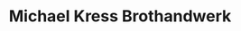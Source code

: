 ---
title: "Michael Kress Brothandwerk"
url: /weinheim/michael-kress-brothandwerk/
shop: Bäckerei
---